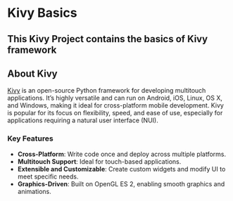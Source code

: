 # Kivy Basics

This Kivy Project contains the basics of Kivy framework
---

## About Kivy

[Kivy](https://kivy.org/) is an open-source Python framework for developing multitouch applications. It’s highly versatile and can run on Android, iOS, Linux, OS X, and Windows, making it ideal for cross-platform mobile development. Kivy is popular for its focus on flexibility, speed, and ease of use, especially for applications requiring a natural user interface (NUI).

### Key Features
- **Cross-Platform**: Write code once and deploy across multiple platforms.
- **Multitouch Support**: Ideal for touch-based applications.
- **Extensible and Customizable**: Create custom widgets and modify UI to meet specific needs.
- **Graphics-Driven**: Built on OpenGL ES 2, enabling smooth graphics and animations.

